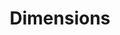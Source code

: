 ---
layout: default
bigquery: https://console.cloud.google.com/bigquery?p=covid-19-dimensions-ai&page=table&d=data&t=publications
contributors: Digital Science, https://www.digital-science.com/
cost: Free for personal, non-commercial use.
description: Dimensions contains more than 100 million publications, ranging from
  articles published in scholarly journals, books and book chapters, to preprints
  and conference proceedings. All publications are contextualized with linked data
  sets, funding, publications, patents, clinical trials, and policy documents. You
  can also view associated categories, funders, institutions, and researcher profiles.
documentation: https://docs.dimensions.ai/bigquery/index.html
last_edit: 04/07/2022, 14:26:08
location: https://www.dimensions.ai/products/free/
maintained_by: Digital Science, https://www.digital-science.com/
schema_fields:
- legal_status
- research_orgs
- date_online
- registry
- pages
- open_access_categories_v2
- family_members_ids
- parent_id
- types
- license
- wikipedia_url
- book_title
- source_id
- labels
- filing_status
- pmid
- issue
- category_sdg
- funding_nzd
- funding_jpy
- open_access_categories
- embargo_date
- aliases
- assignee_countries
- clinical_trial_ids
- journal
- repository_id
- category_icrp_ct
- research_org_city_names
- acronyms
- mesh_headings
- linkout
- journal_lists
- filing_year
- citations_count
- funding_usd
- funder_org_countries
- ipcr
- funder_org_acronyms
- application_number
- original_assignee_orgs
- funder_orgs
- associated_publication_id
- research_org_cities
- family_count
- assignee_orgs
- doi
- investigators
- associated_grant_ids
- authors
- resulting_publication_ids
- concepts
- publication_year
- gender
- funder_org
- end_year
- legal_events
- end_date
- type
- date
- researcher_ids
- funding_eur
- original_assignee_countries
- links
- proceedings_title
- reference_ids
- repository_name
- external_ids
- repository_url
- funding_gbp
- funding_cad
- family_id
- resulting_publication_doi
- category_rcdc
- categories
- abstract
- conditions
- expiration_date
- granted_date
- phase
- name
- date_imported_gbq
- start_date
- established
- isbn
- metrics
- email_address
- category_hra
- volume
- brief_title
- current_assignee_countries
- original_abstract
- relationships
- funding_aud
- start_year
- category_hrcs_rac
- year
- research_org_country_names
- description
- expiration_year
- funding_details
- eisbn
- editors
- inventor_names
- altmetrics
- funding_currency
- book_series_title
- address
- category_bra
- publication_date
- granted_year
- conference
- original_title
- patent_ids
- category_for
- associated_publication_pmid
- date_modified
- interventions
- associated_publication_arxiv_id
- organisation_details
- mesh_terms
- kind
- funding_chf
- language
- associated_publication_doi
- cpc
- publication_ids
- funder_org_state_codes
- original_assignee
- arxiv_id
- active_years
- citations
- priority_date
- funder_countries
- acronym
- funder_org_cities
- funding_cny
- category_uoa
- jurisdiction
- research_org_state_names
- category_hrcs_hc
- date_normal
- citation_string
- priority_year
- cited_by_ids
- publisher
- funding_amount
- category_icrp_cso
- created_date
- current_assignee_orgs
- status
- research_org_countries
- supporting_grant_ids
- filing_date
- grant_number
- acknowledgements
- research_org_state_codes
- subtitles
- date_print
- id
- current_assignee
- title
- foa_number
- pmcid
- date_inserted
shortname: dimensions
tags:
- scholarly literature
- patents
- funding
- clinical trials
- academic profiles
terms_of_use: 'Use of both the Dimensions COVID-19 dataset and full Dimensions dataset
  are subject to the Dimensions Terms of use: https://www.dimensions.ai/policies-terms-legal '
title: Dimensions
uuid: dcff88bd-fe6b-4fdb-8159-809bf9d7bc1c
---